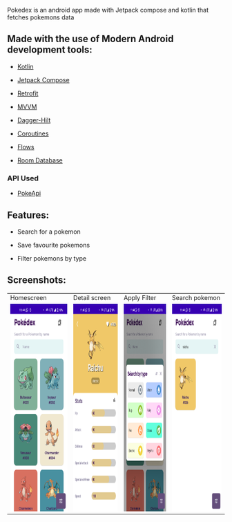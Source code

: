Pokedex is an android app made with Jetpack compose and kotlin that fetches pokemons data

## Made with the use of Modern Android development tools:

- [Kotlin](https://developer.android.com/kotlin)

- [Jetpack Compose](https://developer.android.com/jetpack/compose)

- [Retrofit](https://square.github.io/retrofit/)

- [MVVM](https://developer.android.com/jetpack/guide)

- [Dagger-Hilt](https://developer.android.com/training/dependency-injection/hilt-android) 

- [Coroutines](https://developer.android.com/kotlin/coroutines)

- [Flows](https://developer.android.com/kotlin/flow)

- [Room Database](https://developer.android.com/topic/libraries/architecture/datastore)

### API Used
* [PokeApi](https://pokeapi.co/)

## Features:

- Search for a pokemon

- Save favourite pokemons

- Filter pokemons by type

## Screenshots:

<table>
  <tr>
     <td>Homescreen</td>
     <td>Detail screen</td>
     <td>Apply Filter</td>
     <td>Search pokemon</td>
  </tr>
  <tr>
    <td><img src="ss/homescreen.png" width=270 height=480></td>
    <td><img src="ss/detail_screen.png" width=270 height=480></td> 
    <td><img src="ss/homescreen_filter.png" width=270 height=480></td>
    <td><img src="ss/homescreen_search.png" width=270 height=480></td>
  </tr>
 </table>
